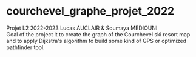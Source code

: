 # courchevel_graphe_projet_2022
Projet L2 2022-2023
Lucas AUCLAIR & Soumaya MEDIOUNI <br />
Goal of the project it to create the graph of the Courchevel ski resort map and to apply Dijkstra's algorithm to build some kind of GPS or optimized pathfinder tool. 
